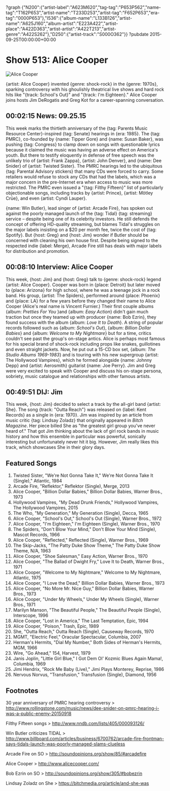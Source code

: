 ?graph {"N200":{"artist-label":"A623M620","tag-tag":"P653P562","name-tag":"T162P653","artist-name":"T233D253","artist-tag":"F652P653","era-tag":"0000P653"},"I536":{"album-name":"L133B126","artist-name":"A625J160","album-artist":"E223A422","artist-place":"A422D363","artist-artist":"A422T213","artist-genre":"A422S262"},"D250":{"artist-track":"S000O362"}}
?pubdate 2015-09-25T00:00:00+00:00

# Show 513: Alice Cooper
![Alice Cooper](http://sound-images.s3.amazonaws.com/images/2015/alicecooper_web.jpg)

{artist: Alice Cooper} invented {genre: shock-rock} in the {genre: 1970s}, sparking controversy with his ghoulishly theatrical live shows and hard rock hits like "{track: School's Out}" and "{track: I'm Eighteen}." Alice Cooper joins hosts Jim DeRogatis and Greg Kot for a career-spanning conversation.


## 00:02:15 News: 09.25.15
This week marks the thirtieth anniversary of the {tag: Parents Music Resource Center}-inspired {tag: Senate} hearings in {era: 1985}. The {tag: PMRC}, co-founded by {name: Tipper Gore} and {name: Susan Baker}, was pushing {tag: Congress} to clamp down on songs with questionable lyrics because it claimed the music was having an adverse effect on America's youth. But there to testify eloquently in defense of free speech was the unlikely trio of {artist: Frank Zappa}, {artist: John Denver}, and {name: Dee Snider} of {artist: Twisted Sister}. The PMRC hearings led to the ubiquitous {tag: Parental Advisory stickers} that many CDs were forced to carry. Some retailers would refuse to stock any CDs that had the labels, which was a major concern in the pre-Internet era when access to music was more restricted. The PMRC even issued a "{tag: Filthy Fifteen}" list of particularly objectionable songs, including tracks by {artist: Prince}, {artist: Mötley Crüe}, and even {artist: Cyndi Lauper}.


{name: Win Butler}, lead singer of {artist: Arcade Fire}, has spoken out against the poorly managed launch of the {tag: Tidal} {tag: streaming} service – despite being one of its celebrity investors. He still defends the concept of offering HD-quality streaming, but blames Tidal's struggles on the major labels insisting on a $20 per month fee, twice the cost of {tag: Spotify}. But {host: Greg} and {host: Jim} wonder if Butler should be concerned with cleaning his own house first. Despite being signed to the respected indie {label: Merge}, Arcade Fire still has deals with major labels for distribution and promotion.


## 00:08:10 Interview: Alice Cooper
This week, {host: Jim} and {host: Greg} talk to {genre: shock-rock} legend {artist: Alice Cooper}. Cooper was born in {place: Detroit} but later moved to {place: Arizona} for high school, where he was a teenage jock in a rock band. His group, {artist: The Spiders}, performed around {place: Phoenix} and {place: LA} for a few years before they changed their name to Alice Cooper (Alice's real name is Vincent Furnier.) Their first couple albums {album: *Pretties For You* }and {album: *Easy Action*} didn't gain much traction but once they teamed up with producer {name: Bob Ezrin}, they found success with the album {album: *Love It to Death*}. A string of popular records followed such as {album: *School's Out*}, {album: *Billion Dollar Babies*} and {album: *Welcome to My Nightmare*} but for a time, critics couldn't see past the group's on-stage antics. Alice is perhaps most famous for his special brand of shock-rock including props like snakes, guillotines and even straight jackets. Now, he put out a 15-CD box set, {album: *The Studio Albums 1969-1983*} and is touring with his new supergroup {artist: The Hollywood Vampires}, which he formed alongside {name: Johnny Depp} and {artist: Aerosmith} guitarist {name: Joe Perry}. Jim and Greg were very excited to speak with Cooper and discuss his on-stage persona, sobriety, music catalogue and relationships with other famous artists.

## 00:49:51 DIJ: Jim

This week, {host: Jim} decided to select a track by the all-girl band {artist: She}. The song {track: "Outta Reach"} was released on {label: Kent Records} as a single in {era: 1970}. Jim was inspired by an article from music critic {tag: Lindsay Zoladz} that originally appeared in *Bitch Magazine*. Her piece billed She as "the greatest girl group you've never heard of." That got Jim thinking about the lack of girl rock bands in music history and how this ensemble in particular was powerful, sonically interesting but unfortunately never hit it big. However, Jim really likes this track, which showcases She in their glory days.

## Featured Songs
1. Twisted Sister, "We're Not Gonna Take It," We're Not Gonna Take It (Single)," Atlantic, 1984
1. Arcade Fire, "Reflektor," Reflektor (Single), Merge, 2013 
1. Alice Cooper, "Billion Dollar Babies," Billion Dollar Babies, Warner Bros., 1973
1. Hollywood Vampires, "My Dead Drunk Friends," Hollywood Vampires, The Hollywood Vampires, 2015 
1. The Who, "My Generation," My Generation (Single), Decca, 1965 
1. Alice Cooper, "School's Out," School's Out (Single), Warner Bros., 1972
1. Alice Cooper, "I'm Eighteen," I'm Eighteen (Single), Warner Bros., 1970
1. The Spiders, "Don't Blow Your Mind," Don't Blow Your Mind (Single), Mascot Records, 1966
1. Alice Cooper, "Reflected," Reflected (Single), Warner Bros., 1969
1. The Skip-Jacks, "The Patty Duke Show Theme," The Patty Duke Show Theme, N/A, 1963
1. Alice Cooper, "Shoe Salesman," Easy Action, Warner Bros., 1970 
1. Alice Cooper, "The Ballad of Dwight Fry," Love It to Death, Warner Bros., 1971 
1. Alice Cooper, "Welcome to My Nightmare," Welcome to My Nightmare, Atlantic, 1975
1. Alice Cooper, "I Love the Dead," Billion Dollar Babies, Warner Bros., 1973
1. Alice Cooper, "No More Mr. Nice Guy," Billion Dollar Babies, Warner Bros., 1973
1. Alice Cooper, "Under My Wheels," Under My Wheels (Single), Warner Bros., 1971
1. Marilyn Manson, "The Beautiful People," The Beautiful People (Single), Interscope, 1996
1. Alice Cooper, "Lost in America," The Last Temptation, Epic, 1994
1. Alice Cooper, "Poison," Trash, Epic, 1989
1. She, "Outta Reach," Outta Reach (Single), Causeway Records, 1970
1. MGMT, "Electric Feel," Oracular Spectacular, Columbia, 2007
1. Herman's Hermits, "Dial My Number," Both Sides of Herman's Hermits, MGM, 1966 
1. Wire, "Go Ahead," 154, Harvest, 1979
1. Janis Joplin, "Little Girl Blue," I Got Dem Ol' Kozmic Blues Again Mama!, Columbia, 1969
1. Jimi Hendrix, "Rock Me Baby (Live)," Jimi Plays Monterey, Reprise, 1986
1. Nervous Norvus, "Transfusion," Transfusion (Single), Diamond, 1956


## Footnotes

30 year anniversary of PMRC hearing controversy > http://www.rollingstone.com/music/news/dee-snider-on-pmrc-hearing-i-was-a-public-enemy-20150918

Filthy Fifteen songs > http://www.nndb.com/lists/405/000093126/

Win Butler criticizes TIDAL > http://www.billboard.com/articles/business/6700762/arcade-fire-frontman-says-tidals-launch-was-poorly-managed-slams-clueless

Arcade Fire on SO > http://soundopinions.org/show/85/#arcadefire

Alice Cooper > http://www.alicecooper.com/

Bob Ezrin on SO > http://soundopinions.org/show/305/#bobezrin

Lindsay Zoladz on She > https://bitchmedia.org/article/and-she-was